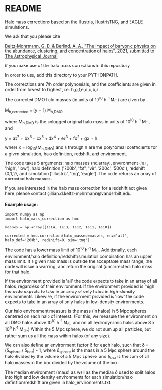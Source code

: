 # README

Halo mass corrections based on the Illustris, IllustrisTNG, and EAGLE simulations.

We ask that you please cite 

[Beltz-Mohrmann, G. D. & Berlind, A. A., "The impact of baryonic physics on the abundance, clustering, and concentration of halos", 2021, submitted to The Astrophysical Journal](https://ui.adsabs.harvard.edu/abs/2021arXiv210305076B/abstract)

if you make use of the halo mass corrections in this repository.

In order to use, add this directory to your PYTHONPATH.

The corrections are 7th order polynomials, and the coefficients are given in order from lowest to highest, i.e. h,g,f,e,d,c,b,a.

The corrected DMO halo masses (in units of 10<sup>10</sup> h<sup>-1</sup> M<sub>&#9737;</sub>) are given by

M<sub>h,corrected</sub> = (y + 1) M<sub>h,DMO</sub>

where M<sub>h,DMO</sub> is the unlogged original halo mass in units of 10<sup>10</sup> h<sup>-1</sup> M<sub>&#9737;</sub>, and

y = ax<sup>7</sup> + bx<sup>6</sup> + cx<sup>5</sup> + dx<sup>4</sup> + ex<sup>3</sup> + fx<sup>2</sup> + gx + h 

where x = log<sub>10</sub>(M<sub>h,DMO</sub>) and a through h are the polynomial coefficients for a given simulation, halo definition, redshift, and environment.

The code takes 5 arguments: halo masses (nd.array), environment ('all', 'high', 'low'), halo definition ('200b', 'fof', 'vir', '200c', '500c'), redshift (0,1,2), and simulation ('illustris', 'tng', 'eagle'). The code returns an array of corrected halo masses. 

If you are interested in the halo mass correction for a redshift not given here, please contact gillian.d.beltz-mohrmann@vanderbilt.edu.

#### Example usage:

```
import numpy as np
import halo_mass_correction as hmc

masses = np.array([1e14, 1e13, 1e12, 1e11, 1e10])

corrected = hmc.correction(halo_masses=masses, env='all', halo_def='200b', redshift=0, sim='tng')
```

The code has a lower mass limit of 10<sup>10</sup> h<sup>-1</sup> M<sub>&#9737;</sub>. Additionally, each environment/halo definition/redshift/simulation combination has an upper mass limit. If a given halo mass is outside the acceptable mass range, the code will issue a warning, and return the original (uncorrected) halo mass for that halo.

If the environment provided is 'all' the code expects to take in an array of all halos, regardless of their environment. If the environment provided is 'high' the code expects to take in an array of only halos in high-density environments. Likewise, if the environment provided is 'low' the code expects to take in an array of only halos in low-density environments. 

Our halo environment measure is the mass (in halos) in 5 Mpc spheres centered on each halo of interest. (For this, we measure the environment on all DMO halos above 10<sup>10</sup> h<sup>-1</sup> M<sub>&#9737;</sub>, and on all hydrodynamic halos above 8 x 10<sup>9</sup> h<sup>-1</sup> M<sub>&#9737;</sub>.) Within the 5 Mpc sphere, we do not sum up all particles, but rather sum up all the mass within halos (of any size). 

We can also define an environment factor &delta; for each halo, such that &delta; = (&delta;<sub>sphere</sub> / &delta;<sub>box</sub>) - 1, where &delta;<sub>sphere</sub> is the mass in a 5 Mpc sphere around the halo divided by the volume of a 5 Mpc sphere, and &delta;<sub>box</sub> is the sum of all halo masses in the box divided by the volume of the box.

The median environment (mass) as well as the median &delta; used to split halos into high and low density environments for each simulation/halo definition/redshift are given in halo_environments.txt.
